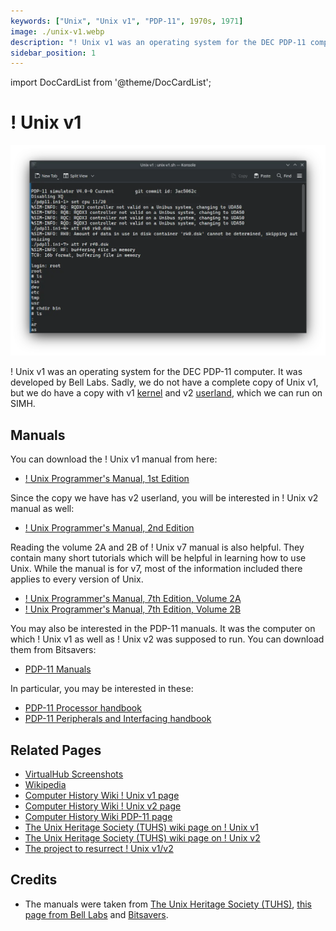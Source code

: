 ```yaml
---
keywords: ["Unix", "Unix v1", "PDP-11", 1970s, 1971]
image: ./unix-v1.webp
description: "! Unix v1 was an operating system for the DEC PDP-11 computer. It was developed by Bell Labs."
sidebar_position: 1
---
```


import DocCardList from '@theme/DocCardList';

# ! Unix v1

![! Unix v1](./unix-v1.webp)

! Unix v1 was an operating system for the DEC PDP-11 computer. It was developed by Bell Labs. Sadly, we do not have a complete copy of Unix v1, but we do have a copy with v1 [kernel](<https://en.wikipedia.org/wiki/Kernel_(operating_system)>) and v2 [userland](https://en.wikipedia.org/wiki/User_space), which we can run on SIMH.

<DocCardList />

## Manuals

You can download the ! Unix v1 manual from here:

- [! Unix Programmer's Manual, 1st Edition](https://www.tuhs.org/Archive/Distributions/Research/Dennis_v1/UNIX_ProgrammersManual_Nov71.pdf)

Since the copy we have has v2 userland, you will be interested in ! Unix v2 manual as well:

- [! Unix Programmer's Manual, 2nd Edition](https://www.tuhs.org/Archive/Distributions/Research/Dennis_v2/v2man.pdf)

Reading the volume 2A and 2B of ! Unix v7 manual is also helpful. They contain many short tutorials which will be helpful in learning how to use Unix. While the manual is for v7, most of the information included there applies to every version of Unix.

- [! Unix Programmer's Manual, 7th Edition, Volume 2A](https://s3.amazonaws.com/plan9-bell-labs/7thEdMan/v7vol2a.pdf)
- [! Unix Programmer's Manual, 7th Edition, Volume 2B](https://s3.amazonaws.com/plan9-bell-labs/7thEdMan/v7vol2b.pdf)

You may also be interested in the PDP-11 manuals. It was the computer on which ! Unix v1 as well as ! Unix v2 was supposed to run. You can download them from Bitsavers:

- [PDP-11 Manuals](http://bitsavers.org/pdf/dec/pdp11/)

In particular, you may be interested in these:

- [PDP-11 Processor handbook](http://www.bitsavers.org/pdf/dec/pdp11/handbooks/PDP1120_Handbook_1972.pdf)
- [PDP-11 Peripherals and Interfacing handbook](http://www.bitsavers.org/pdf/dec/pdp11/handbooks/PDP11_PeripheralsHbk_1972.pdf)

## Related Pages

- [VirtualHub Screenshots](https://screenshots.virtualhub.eu.org/1970s/1971/unix-v1/)
- [Wikipedia](https://en.wikipedia.org/wiki/History_of_Unix#1970s)
- [Computer History Wiki ! Unix v1 page](https://gunkies.org/wiki/UNIX_First_Edition)
- [Computer History Wiki ! Unix v2 page](https://gunkies.org/wiki/UNIX_Second_Edition)
- [Computer History Wiki PDP-11 page](https://gunkies.org/wiki/PDP-11)
- [The Unix Heritage Society (TUHS) wiki page on ! Unix v1](https://wiki.tuhs.org/doku.php?id=systems:1st_edition)
- [The Unix Heritage Society (TUHS) wiki page on ! Unix v2](https://wiki.tuhs.org/doku.php?id=systems:2nd_edition)
- [The project to resurrect ! Unix v1/v2](https://code.google.com/archive/p/unix-jun72/)

## Credits

- The manuals were taken from [The Unix Heritage Society (TUHS)](https://www.tuhs.org), [this page from Bell Labs](https://s3.amazonaws.com/plan9-bell-labs/7thEdMan/bswv7.html) and [Bitsavers](http://bitsavers.org).
